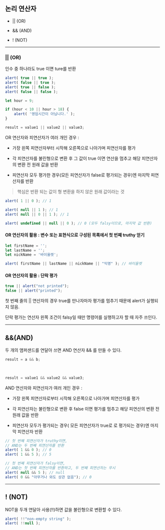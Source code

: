 ## 논리 연산자

- || (OR)

- && (AND)

- ! (NOT)

<hr >

### || (OR)

인수 중 하나라도 true 이면 ture를 반환

~~~javascript
alert( true || true );
alert( false || true );
alert( true || false );
alert( false || false );
~~~

~~~javascript
let hour = 9;

if (hour < 10 || hour > 18) {
    alert( '영업시간이 아닙니다.' );
}
~~~

~~~javascript
result = value1 || value2 || value3;
~~~

OR 연산자와 피연산자가 여러 개인 경우 :

- 가장 왼쪽 피연산자부터 시작해 오른쪽으로 나아가며 피연산자를 평가

- 각 피연산자를 불린형으로 변환 후 그 값이 true 이면 연산을 멈추고 해당 피연산자의 변환 전 원래 값을 반환

- 피연산자 모두 평가한 경우(모든 피연산자가 false로 평가되는 경우)엔 마지막 피연산자를 반환

> 핵심은 반환 되는 값이 형 변환을 하지 않은 원래 값이라는 것

~~~javascript
alert( 1 || 0 ); // 1

alert( null || 1 ); // 1
alert( null || 0 || 1 ); // 1

alert( undefined || null || 0 ); // 0 (모두 falsy이므로, 마지막 값 반환)
~~~

#### OR 연산자의 활용 : 변수 또는 표현식으로 구성된 목록에서 첫 번째 truthy 얻기

~~~javascript
let firstName = '';
let lastName = '';
let nickName = '바이올렛';

alert( firstName || lastName || nickName || "익명" ); // 바이올렛
~~~

#### OR 연산자의 활용 : 단락 평가

~~~javascript
true || alert("not printed");
false || alert("printed");
~~~

첫 번째 줄의 || 연산자의 경우 true를 만나자마자 평가를 멈추기 때문에 alert가 실행되지 않음.

단락 평가는 연산자 왼쪽 조건이 falsy일 때만 명령어를 실행하고자 할 때 자주 쓰인다.


<hr >

## &&(AND)

두 개의 앰퍼샌드를 연달아 쓰면 AND 연산자 && 를 만들 수 있다.

~~~javascript
result = a && b;
~~~

<br >

~~~javascript
result = value1 && value2 && value3;
~~~

AND 연산자와 피연산자가 여러 개인 경우 :

- 가장 왼쪽 피연산자로부터 시작해 오른쪽으로 나아가며 피연산자를 평가

- 각 피연산자는 불린형으로 변환 후 false 이면 평가를 멈추고 해당 피연산의 변환 전 원래 값을 반환

- 피연산자 모두가 평가되는 경우( 모든 피연산자가 true로 로 평가되는 경우)엔 마지막 피연산자 반환

~~~javascript
// 첫 번째 피연산자가 truthy이면,
// AND는 두 번째 피연산자를 반환
alert( 1 && 0 ); // 0
alert( 1 && 5 ); // 5

// 첫 번째 피연산자가 falsy이면,
// AND는 첫 번째 피연산자를 반환하고, 두 번째 피연산자는 무시
alert( null && 5 ); // null
alert( 0 && "아무거나 와도 상관 없음"); // 0
~~~

<hr >

## ! (NOT)

NOT을 두개 연달아 사용(!!)하면 값을 불린형으로 변환할 수 있다.

~~~javascript
alert( !!"non-empty string" );
alert( !!null );
~~~

